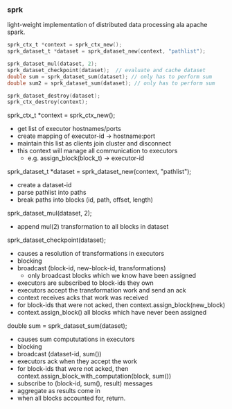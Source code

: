 ### sprk

light-weight implementation of distributed data processing ala apache
spark.

```c
sprk_ctx_t *context = sprk_ctx_new();
sprk_dataset_t *dataset = sprk_dataset_new(context, "pathlist");

sprk_dataset_mul(dataset, 2);
sprk_dataset_checkpoint(dataset);  // evaluate and cache dataset
double sum = sprk_dataset_sum(dataset); // only has to perform sum
double sum2 = sprk_dataset_sum(dataset); // only has to perform sum

sprk_dataset_destroy(dataset);
sprk_ctx_destroy(context);

```

sprk_ctx_t *context = sprk_ctx_new();
  - get list of executor hostnames/ports
  - create mapping of executor-id -> hostname:port
  - maintain this list as clients join cluster and disconnect
  - this context will manage all communication to executors
    - e.g. assign_block(block_t) -> executor-id

sprk_dataset_t *dataset = sprk_dataset_new(context, "pathlist");
  - create a dataset-id
  - parse pathlist into paths
  - break paths into blocks (id, path, offset, length)

sprk_dataset_mul(dataset, 2);
  - append mul(2) transformation to all blocks in dataset

sprk_dataset_checkpoint(dataset);
  - causes a resolution of transformations in executors
  - blocking
  - broadcast (block-id, new-block-id, transformations)
    - only broadcast blocks which we know have been assigned
  - executors are subscribed to block-ids they own
  - executors accept the transformation work and send an ack
  - context receives acks that work was received
  - for block-ids that were not acked, then context.assign_block(new_block)
  - context.assign_block() all blocks which have never been assigned

double sum = sprk_dataset_sum(dataset);
  - causes sum compututations in executors
  - blocking
  - broadcast (dataset-id, sum())
  - executors ack when they accept the work
  - for block-ids that were not acked, then
    context.assign_block_with_computation(block, sum())
  - subscribe to (block-id, sum(), result) messages
  - aggregate as results come in
  - when all blocks accounted for, return.
